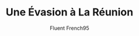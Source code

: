 ---
layout: story
title: Une Évasion à La Réunion
published: true
logo: /assets/images/story-reunion-cover.png
author: Fluent French95
language: French
price: Free
story_tags:
  main:
    - A2
    - B1
    - fiction
    - voyage
description: Une histoire sur Clara, une jeune fille de La Réunion, qui découvre la vie à Paris tout en apprenant le français et en explorant les différences culturelles.

learning_overview: "In this story, you will follow Clara, a young girl from La Réunion, as she travels to Paris and discovers the beauty of the French language and culture. You will expand your vocabulary related to travel, food, and everyday life while learning key phrases in context. The engaging dialogues between Clara and the people she meets provide practical examples of conversational French, helping you grasp language nuances. Additionally, comprehension questions after each chapter will reinforce your understanding and retention, promoting active engagement with the text."

chapters:
  - label: "Chapitre 1 - Le départ"
    imageprompt: "A vibrant beach scene in La Réunion with palm trees, waves, and a girl looking at the ocean."
    image: /assets/images/story-reunion_depart.png
    content: 
      french: "Clara se tenait sur la plage de La Réunion, regardant les vagues s'écraser contre le rivage. Les palmiers dansaient au rythme du vent chaud, et l'odeur des fleurs tropicales embaumait l'air. Elle avait toujours rêvé d'explorer Paris, la ville des lumières. Un jour, elle prit son courage à deux mains et embarqua dans un avion. À son arrivée à Paris, elle fut émerveillée par les bâtiments historiques et l'énergie de la ville. Mais alors qu'elle se promenait, elle se rendit compte qu'elle avait oublié un mot essentiel : comment dire 'baguette' en français ! Elle se mit à chercher une boulangerie pour goûter à cette fameuse spécialité française."
      italian: ""
      spanish: ""
      slovene: ""
    quiz:
      - question: "D'où vient Clara?"
        options:
          - "De Paris"
          - "De La Réunion"
          - "De Madagascar"
        right_answer: 1
        
      - question: "Quel est le rêve de Clara?"
        options:
          - "Visiter La Réunion"
          - "Explorer Paris"
          - "Apprendre l'anglais"
        right_answer: 1
        
      - question: "Qu'est-ce que Clara a oublié?"
        options:
          - "Son passeport"
          - "Comment dire 'baguette'"
          - "Son téléphone"
        right_answer: 1

      - question: "Quel sentiment a Clara en arrivant à Paris?"
        options:
          - "Excitée et nerveuse"
          - "Triste"
          - "En colère"
        right_answer: 0

  - label: "Chapitre 2 - À la recherche de la baguette"
    imageprompt: "A cozy Parisian bakery with fresh baguettes and pastries displayed."
    image: /assets/images/story-reunion_boulangerie.png
    content: 
      french: "Clara errait dans les rues pavées de Paris, admirant les vitrines des boutiques. Elle s'arrêta devant une boulangerie où l'odeur du pain frais flottait dans l'air. 'Bonjour! Je voudrais une... euh... baguette?' demanda-t-elle timidement. La boulangère lui sourit et lui répondit : 'Bien sûr! Voici votre baguette.' En sortant de la boulangerie, Clara se souvint des matins à La Réunion avec sa baguette croustillante et du beurre frais. Les passants lui disaient souvent : 'Tu viens d'un paradis!' Mais Clara commençait à apprécier ce nouveau paradis urbain. Les lumières scintillantes de Paris lui faisaient oublier un peu son chez-soi."
      italian: ""
      spanish: ""
      slovene: ""
    quiz:
      - question: "Quel type de pain Clara veut-elle?"
        options:
          - "Une baguette"
          - "Un croissant"
          - "Une brioche"
        right_answer: 0
        
      - question: "Comment se sent Clara en commandant?"
        options:
          - "Confiante"
          - "Nerveuse"
          - "En colère"
        right_answer: 1
        
      - question: "Quel souvenir Clara a-t-elle de La Réunion?"
        options:
          - "Les plages"
          - "Les baguettes croustillantes"
          - "Les montagnes"
        right_answer: 1

      - question: "'Que dit-on souvent à Clara?' "
        options:
          - "'Tu viens d'un paradis!' "
          - "'Tu es perdue.' "
          - "'Rentre chez toi.' "
        right_answer: 0

  - label: "Chapitre 3 - Découvertes parisiennes"
    imageprompt: "A lively café in Paris with people chatting and enjoying their drinks."
    image: /assets/images/story-reunion_paris.png
    content: 
      french: "Les jours passèrent et Clara continua d'explorer Paris. Elle visita des musées, flâna le long de la Seine et goûta à des plats délicieux comme le coq au vin et les crêpes sucrées. Chaque nouvelle expérience était une occasion d'apprendre plus de vocabulaire français. Un après-midi, alors qu'elle s'assoyait dans un café avec un livre, elle entendit des gens parler autour d'elle. 'Regarde cette vue! C'est magnifique!' dit un homme. Clara réalisa qu'elle pouvait comprendre presque tout ce qu'ils disaient. Elle était devenue plus confiante dans son utilisation du français."
      italian: ""
      spanish: ""
      slovene: ""
    quiz:
      - question: "Où Clara s'assoit-elle pour lire?"
        options:
          - "Dans un parc"
          - "Dans un café"
          - "Dans une bibliothèque"
        right_answer: 1
        
      - question: "Qu'est-ce que Clara découvre à Paris?"
        options:
          - "Des plages"
          - "Des musées et des plats délicieux"
          - "Des montagnes"
        right_answer: 1
        
      - question: "'Comment se sent-elle à propos de sa vie à Paris?' "
        options:
          - "'Elle est triste.' "
          - "'Elle est heureuse.' "
          - "'Elle est ennuyée.' "
        right_answer: 1

      - question: "'Quel plat typique Clara goûte-t-elle?' "
        options:
          - "'Le sushi.' "
          - "'Le coq au vin.' "
          - "'Le curry.' "
        right_answer: 1

  - label: "Chapitre 4 - Le retour aux racines"
    imageprompt: "A beautiful sunset over the beach in La Réunion with palm trees."
    image: /assets/images/story-reunion_retour.png
    content: 
      french: "'Après quelques semaines passées à Paris, Clara décida qu'il était temps de rentrer chez elle pour partager ses nouvelles expériences avec sa famille et ses amis. Lorsqu'elle atterrit à La Réunion, elle fut accueillie par le doux parfum des fleurs et le bruit apaisant des vagues. Elle retrouva ses amis sur la plage et leur raconta ses aventures en France. 'J'ai appris tant de choses! Et vous savez quoi? J'ai même demandé une baguette!' s'exclama-t-elle avec fierté. Ses amis l'écoutaient avec admiration alors qu'elle racontait ses aventures."
      italian: ""
      spanish: ""
      slovene: ""
    quiz:
      - question: "'Pourquoi Clara retourne-t-elle à La Réunion?' "
        options:
          - "'Pour travailler.' "
          - "'Pour partager ses expériences.' "
          - "'Pour rester à Paris.' "
        right_answer: 1
        
      - question: "'Comment ses amis réagissent-ils?' "
        options:
          - "'Ils sont jaloux.' "
          - "'Ils l'écoutent avec admiration.' "
          - "'Ils ne s'intéressent pas.' "
        right_answer: 1
        
      - question: "'Quel sentiment a Clara en rentrant chez elle?' "
        options:
          - "'Elle est triste.' "
          - "'Elle est heureuse.' "
          - "'Elle est fatiguée.' "
        right_answer: 1

      - question: "'Que partage-t-elle avec ses amis?' "
        options:
          - "'Ses recettes de cuisine.' "
          - "'Ses aventures en France.' "
          - "'Ses photos de vacances.' "
        right_answer: 1

storyprompt:
  title: Une Évasion à La Réunion
  description: Une histoire sur Clara, une jeune fille de La Réunion, qui découvre la vie à Paris tout en apprenant le français et en explorant les différences culturelles.

---